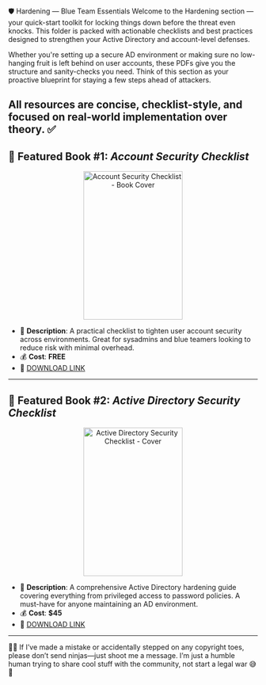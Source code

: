 🛡️ Hardening — Blue Team Essentials
Welcome to the Hardening section — your quick-start toolkit for locking things down before the threat even knocks. This folder is packed with actionable checklists and best practices designed to strengthen your Active Directory and account-level defenses.

Whether you're setting up a secure AD environment or making sure no low-hanging fruit is left behind on user accounts, these PDFs give you the structure and sanity-checks you need. Think of this section as your proactive blueprint for staying a few steps ahead of attackers.

All resources are concise, checklist-style, and focused on real-world implementation over theory. ✅
---

## 📕 Featured Book #1: *Account Security Checklist*

<p align="center">
<img src="https://i.ibb.co/twGcjWWF/Screenshot-at-2025-04-16-01-11-54.png" alt="Account Security Checklist - Book Cover" width="200" height="300" title="Featured Book #1" />
</p>

- 📌 **Description**: A practical checklist to tighten user account security across environments. Great for sysadmins and blue teamers looking to reduce risk with minimal overhead.
- 💰 **Cost**: **FREE**
- 🔗 [DOWNLOAD LINK](https://drive.google.com/file/d/1VasihsglYd5_n4tL5u81lRy-ie66ulYJ)

---

## 📕 Featured Book #2: *Active Directory Security Checklist*

<p align="center">
<img src="https://ministryofsecurity.co/wp-content/uploads/2024/01/Active-Directory-Security-Checklist-450x565.png" alt="Active Directory Security Checklist - Cover" width="200" height="300" title="Featured Book #2" />
</p>

- 📌 **Description**: A comprehensive Active Directory hardening guide covering everything from privileged access to password policies. A must-have for anyone maintaining an AD environment.
- 💰 **Cost**: **$45**
- 🔗 [DOWNLOAD LINK](https://drive.google.com/file/d/1bwpnrLkcNFOlSm6JpoS0lXh01Q20dVhY)

---

🤖💬 If I’ve made a mistake or accidentally stepped on any copyright toes, please don’t send ninjas—just shoot me a message. I’m just a humble human trying to share cool stuff with the community, not start a legal war 😅💌